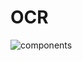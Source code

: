 # OCR

![components](https://user-images.githubusercontent.com/17177312/111612022-1562ad80-8803-11eb-9b2d-6fefe746497c.jpg)
